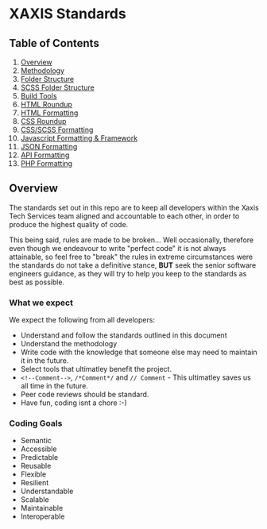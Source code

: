 # XAXIS Standards

## Table of Contents
1. [Overview](#overview)
1. [Methodology](/generald)
1. [Folder Structure](/general/folder-structure.md)
1. [SCSS Folder Structure](css/scss-folder-structure.md)
1. [Build Tools](/general/build-tools.md)
1. [HTML Roundup](/html)
1. [HTML Formatting](/html/html-formatting.md)
1. [CSS Roundup](/css)
1. [CSS/SCSS Formatting](css/scss-css-formatting.md)
1. [Javascript Formatting &amp; Framework](/js)
1. [JSON Formatting](/js/json.md)
1. [API Formatting](/api)
1. [PHP Formatting](/php)

## <a name="overview"></a>Overview

The standards set out in this repo are to keep all developers within the Xaxis Tech Services team aligned and accountable to each other, in order to produce the highest quality of code.

This being said, rules are made to be broken... Well occasionally, therefore even though we endeavour to write "perfect code" it is not always attainable, so feel free to "break" the rules in extreme circumstances were the standards do not take a definitive stance, **BUT** seek the senior software engineers guidance, as they will try to help you keep to the standards as best as possible.

### What we expect
We expect the following from all developers:
* Understand and follow the standards outlined in this document
* Understand the methodology
* Write code with the knowledge that someone else may need to maintain it in the future.
* Select tools that ultimatley benefit the project.
* ``<!--Comment-->``, ``/*Comment*/`` and ``// Comment`` - This ultimatley saves us all time in the future.
* Peer code reviews should be standard. 
* Have fun, coding isnt a chore :-)

### Coding Goals

* Semantic
* Accessible
* Predictable
* Reusable
* Flexible
* Resilient
* Understandable
* Scalable
* Maintainable
* Interoperable